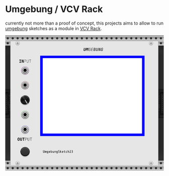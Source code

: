 # Umgebung / VCV Rack

currently not more than a proof of concept, this projects aims to allow to run [umgebung](https://github.com/dennisppaul/umgebung) sketches as a module in [VCV Rack](https://vcvrack.com).

![](./assets/umgebung-vcvrack.png)
